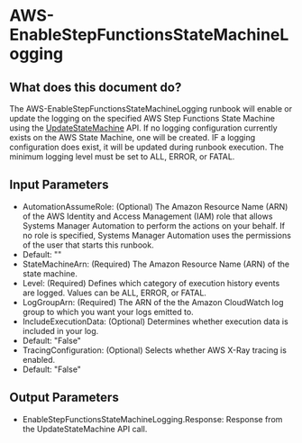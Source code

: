 # AWS-EnableStepFunctionsStateMachineLogging

## What does this document do?
The AWS-EnableStepFunctionsStateMachineLogging runbook will enable or update the logging on the specified AWS Step 
Functions State Machine using the 
[UpdateStateMachine](https://docs.aws.amazon.com/step-functions/latest/apireference/API_UpdateStateMachine.html) 
API. If no logging configuration currently exists on the AWS State Machine, one will be created. IF a logging 
configuration does exist, it will be updated during runbook execution. The minimum logging level must be set 
to ALL, ERROR, or FATAL.

## Input Parameters
* AutomationAssumeRole: (Optional) The Amazon Resource Name (ARN) of the AWS Identity and Access Management (IAM) role
that allows Systems Manager Automation to perform the actions on your behalf. If no role is specified,
Systems Manager Automation uses the permissions of the user that starts this runbook.
* Default: ""
* StateMachineArn: (Required) The Amazon Resource Name (ARN) of the state machine.
* Level: (Required) Defines which category of execution history events are logged. Values can be ALL, ERROR, or FATAL.
* LogGroupArn: (Required) The ARN of the the Amazon CloudWatch log group to which you want your logs emitted to.
* IncludeExecutionData: (Optional) Determines whether execution data is included in your log.
* Default: "False"
* TracingConfiguration: (Optional) Selects whether AWS X-Ray tracing is enabled.
* Default: "False"

## Output Parameters
* EnableStepFunctionsStateMachineLogging.Response: Response from the UpdateStateMachine API call.